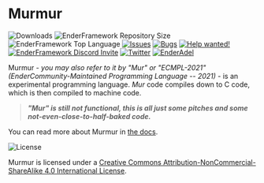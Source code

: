 # Murmur

![Downloads](https://img.shields.io/github/downloads/EnderCommunity/Murmur/total?color=blue) ![EnderFramework Repository Size](https://img.shields.io/github/repo-size/EnderCommunity/Murmur?label=Repository%20Size&color=blue) ![EnderFramework Top Language](https://img.shields.io/github/languages/top/EnderCommunity/Murmur?color=blue) [![Issues](https://img.shields.io/github/issues/EnderCommunity/Murmur?color=blue)](https://github.com/EnderCommunity/Murmur/issues) [![Bugs](https://img.shields.io/github/issues/EnderCommunity/Murmur/bug?label=Bugs)](https://github.com/EnderCommunity/Murmur/issues?q=label%3A%22bug%22) [![Help wanted!](https://img.shields.io/github/issues/EnderCommunity/Murmur/help%20wanted?label=Help%20Wanted&color=red)](https://github.com/EnderCommunity/Murmur/issues?q=label%3A%22help+wanted%22) [![EnderFramework Discord Invite](https://img.shields.io/discord/756472096099663954?color=blue&label=Discord%20Server&logo=discord&logoColor=white)](https://discord.com/invite/rWbtez6) [![Twitter](https://img.shields.io/twitter/follow/_EnderCommunity?style=social)](https://twitter.com/intent/follow?screen_name=EnderAdel) [![EnderAdel](https://img.shields.io/github/followers/adel-sbeh?label=The%20Original%20Creator&style=social)](https://github.com/adel-sbeh/)

Murmur - *you may also refer to it by "Mur" or "ECMPL-2021" (EnderCommunity-Maintained Programming Language -- 2021)* - is an experimental programming language. *Mur* code compiles down to C code, which is then compiled to machine code.

>***"Mur" is still not functional, this is all just some pitches and some not-even-close-to-half-baked code.***

You can read more about Murmur in [the docs](./docusaurus).

![License](https://i.creativecommons.org/l/by-nc-sa/4.0/88x31.png)

Murmur is licensed under a [Creative Commons Attribution-NonCommercial-ShareAlike 4.0 International License](http://creativecommons.org/licenses/by-nc-sa/4.0/).
